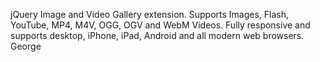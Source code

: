 jQuery Image and Video Gallery extension. Supports Images, Flash, YouTube, MP4, M4V, OGG, OGV and WebM Videos. Fully responsive and supports desktop, iPhone, iPad, Android and all modern web browsers.
George